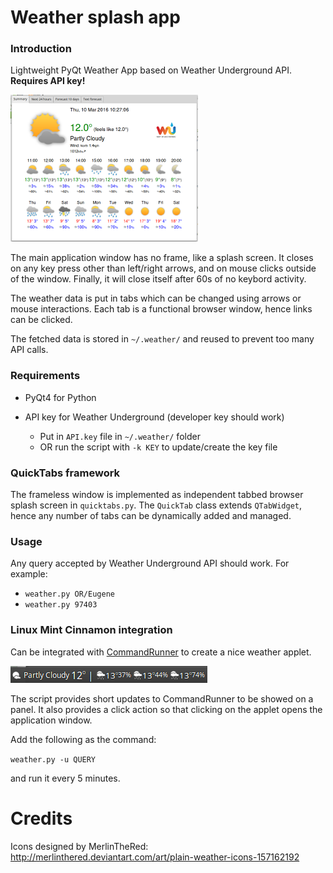 # Weather splash app

### Introduction
Lightweight PyQt Weather App based on Weather Underground API. **Requires API key!**

![screenshot](doc/weather.png)

The main application window has no frame, like a splash screen. 
It closes on any key press other than left/right arrows, and on mouse clicks outside of the window.
Finally, it will close itself after 60s of no keybord activity.

The weather data is put in tabs which can be changed using arrows or mouse interactions. 
Each tab is a functional browser window, hence links can be clicked.

The fetched data is stored in `~/.weather/` and reused to prevent too many API calls.
   
### Requirements
* PyQt4 for Python
* API key for Weather Underground (developer key should work)

   - Put in `API.key` file in `~/.weather/` folder
   - OR run the script with `-k KEY` to update/create the key file

### QuickTabs framework
The frameless window is implemented as independent tabbed browser splash screen in `quicktabs.py`.
The `QuickTab` class extends `QTabWidget`, hence any number of tabs can be dynamically added and managed.

### Usage
Any query accepted by Weather Underground API should work. For example:
- `weather.py OR/Eugene`
- `weather.py 97403`

### Linux Mint Cinnamon integration
Can be integrated with [CommandRunner](https://cinnamon-spices.linuxmint.com/applets/view/226) to create a nice weather applet. 

![applet](doc/panel.png)

The script provides short updates to CommandRunner to be showed on a panel. It also provides a click action so that clicking on the applet opens the application window.

Add the following as the command:

`weather.py -u QUERY`

and run it every 5 minutes.

# Credits
Icons designed by MerlinTheRed: http://merlinthered.deviantart.com/art/plain-weather-icons-157162192
